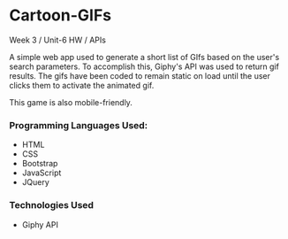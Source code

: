 # Cartoon-GIFs
Week 3 / Unit-6 HW / APIs

<p>A simple web app used to generate a short list of GIfs based on the user's search parameters. To accomplish this, Giphy's API was used to return gif results. The gifs have been coded to remain static on load until the user clicks them to activate the animated gif.<p>

This game is also mobile-friendly.

<h3>Programming Languages Used:</h3>
<ul>
  <li>HTML</li>
  <li>CSS</li>
  <li>Bootstrap</li>
  <li>JavaScript</li>
  <li>JQuery</li>
</ul>

<h3>Technologies Used</h3>
<ul>
  <li>Giphy API</li>
</ul>
